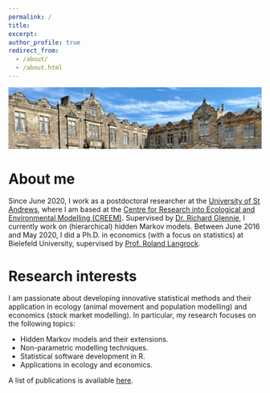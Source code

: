 ```yaml
---
permalink: /
title:
excerpt:
author_profile: true
redirect_from: 
  - /about/
  - /about.html
---
```


<img src='/images/StA.png' width='895'>

About me
======

Since June 2020, I work as a postdoctoral researcher at the <span style="color: #1f96be;"><a href="https://www.st-andrews.ac.uk/" target="_blank">University of St Andrews</a></span>, where I am based at the <span style="color: #1f96be;"><a href="https://www.creem.st-andrews.ac.uk/" target="_blank"> Centre for Research into Ecological and Environmental Modelling (CREEM)</a></span>. Supervised by <span style="color: #1f96be;"><a href="http://www.richardglennie.co.uk/" target="_blank">Dr. Richard Glennie</a></span>, I currently work on (hierarchical) hidden Markov models. Between June 2016 and May 2020, I did a Ph.D. in economics (with a focus on statistics) at Bielefeld University, supervised by <span style="color: #1f96be;"><a href="https://www.uni-bielefeld.de/fakultaeten/wirtschaftswissenschaften/lehrbereiche/stats/team/prof.-dr.-roland-langrock/" target="_blank">Prof. Roland Langrock</a></span>.

Research interests
======

I am passionate about developing innovative statistical methods and their application in ecology (animal movement and population modelling) and economics (stock market modelling). In particular, my research focuses on the following topics:

- Hidden Markov models and their extensions.
- Non-parametric modelling techniques.
- Statistical software development in R.
- Applications in ecology and economics.

A list of publications is available <span style="color: #1f96be;"><a href="https://timoadam.github.io//publications/">here</a></span>.
